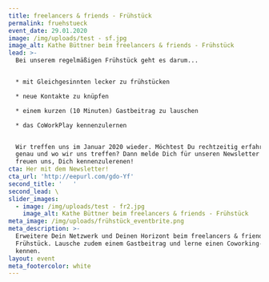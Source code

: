 ```yaml
---
title: freelancers & friends - Frühstück
permalink: fruehstueck
event_date: 29.01.2020
image: /img/uploads/test - sf.jpg
image_alt: Kathe Büttner beim freelancers & friends - Frühstück
lead: >-
  Bei unserem regelmäßigen Frühstück geht es darum...


  * mit Gleichgesinnten lecker zu frühstücken

  * neue Kontakte zu knüpfen

  * einem kurzen (10 Minuten) Gastbeitrag zu lauschen

  * das CoWorkPlay kennenzulernen


  Wir treffen uns im Januar 2020 wieder. Möchtest Du rechtzeitig erfahren, wann
  genau und wo wir uns treffen? Dann melde Dich für unseren Newsletter an. Wir
  freuen uns, Dich kennenzulerenen!
cta: Her mit dem Newsletter!
cta_url: 'http://eepurl.com/gdo-Yf'
second_title: '   '
second_lead: \
slider_images:
  - image: /img/uploads/test - fr2.jpg
    image_alt: Kathe Büttner beim freelancers & friends - Frühstück
meta_image: /img/uploads/frühstück_eventbrite.png
meta_description: >-
  Erweitere Dein Netzwerk und Deinen Horizont beim freelancers & friends -
  Frühstück. Lausche zudem einem Gastbeitrag und lerne einen Coworking-space
  kennen.
layout: event
meta_footercolor: white
---
```


